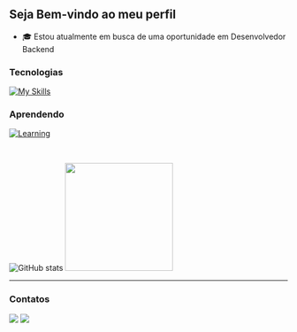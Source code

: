  ## Seja Bem-vindo ao meu perfil

 - 🎓 Estou atualmente em busca de uma oportunidade em Desenvolvedor Backend

 ### Tecnologias
   [![My Skills](https://skillicons.dev/icons?i=java,spring,html,css,javascript,ts,react,nodejs,sass,tailwind,figma,mysql,postgresql,git,github,postman,&perline=17)](#)
   
  ### Aprendendo
  [![Learning](https://skillicons.dev/icons?i=bootstrap,angular,firebase,&perline=10)](#)

<br>

![GitHub stats](https://github-readme-stats.vercel.app/api?username=caiotelesz&show_icons=true&theme=algolia&hide_border=true)
<img height="195em" src="https://github-readme-stats.vercel.app/api/top-langs/?username=caiotelesz&layout=compact&langs_count=7&theme=algolia&hide_border=true"/>

<hr />

 ### Contatos

 <div> 
   <a href = "https://www.linkedin.com/in/caiotelesz" target="_blank"><img src="https://img.shields.io/badge/-LinkedIn-%230077B5?style=for-the-badge&logo=linkedin&logoColor=white" target="_blank"></a>
   <a href = "mailto:caioteles1267@gmail.com"><img src="https://img.shields.io/badge/-Gmail-FF5722?style=for-the-badge&logo=gmail&logoColor=white" target="_blank"></a>
 </div>
